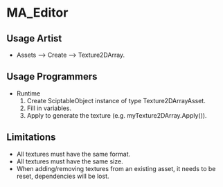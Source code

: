 # MA_Editor

## Usage Artist

- Assets --> Create --> Texture2DArray.

## Usage Programmers

- Runtime
  1. Create SciptableObject instance of type Texture2DArrayAsset.
  2. Fill in variables.
  3. Apply to generate the texture (e.g. myTexture2DArray.Apply()).
  
## Limitations

- All textures must have the same format.
- All textures must have the same size.
- When adding/removing textures from an existing asset, it needs to be reset, dependencies will be lost.
